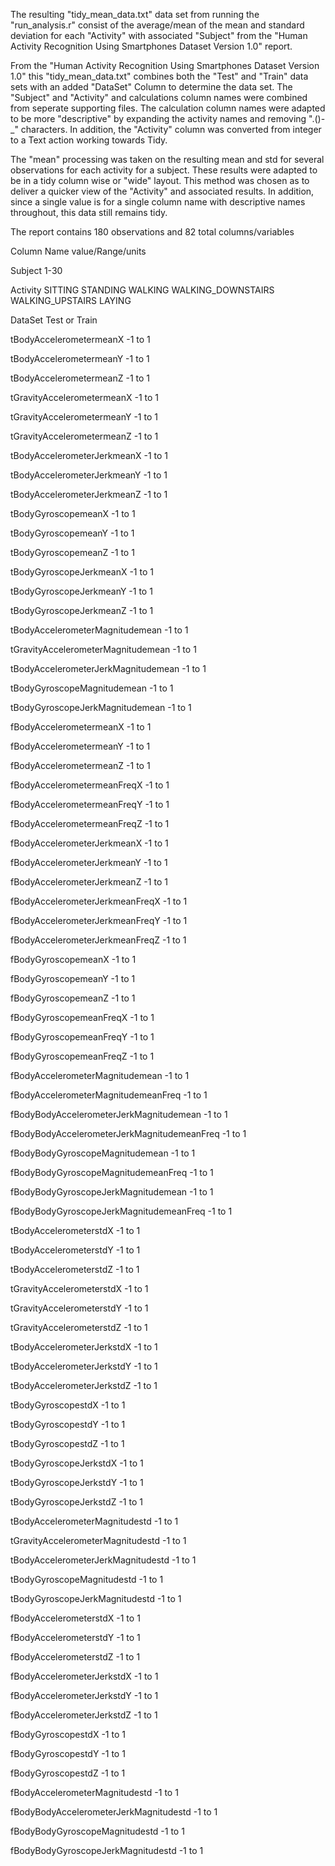 The resulting "tidy_mean_data.txt" data set from running the "run_analysis.r" consist of the average/mean of the mean and standard deviation for each "Activity" with associated "Subject" from the "Human Activity Recognition Using Smartphones Dataset Version 1.0" report. 

From the "Human Activity Recognition Using Smartphones Dataset Version 1.0" this "tidy_mean_data.txt" combines both the "Test" and "Train" data sets with an added "DataSet" Column to determine the data set. The "Subject" and "Activity" and calculations column names were combined from seperate supporting files. The calculation column names were adapted to be more "descriptive" by expanding the activity names and removing ".()-_" characters. In addition, the "Activity" column was converted from integer to a Text action working towards Tidy.

The "mean" processing was taken on the resulting mean and std for several observations for each activity for a subject. These results were adapted to be in a tidy column wise or "wide" layout. This method was chosen as to deliver a quicker view of the "Activity" and associated results. In addition, since a single value is for a single column name with descriptive names throughout, this data still remains tidy.


The report contains 180 observations and 82 total columns/variables

Column Name				value/Range/units

Subject    				1-30

Activity  				SITTING	
	 				STANDING
	  				WALKING
	  				WALKING_DOWNSTAIRS
	  				WALKING_UPSTAIRS
	  				LAYING
	  
DataSet  				Test or Train

tBodyAccelerometermeanX 		-1 to 1 

tBodyAccelerometermeanY			-1 to 1

tBodyAccelerometermeanZ			-1 to 1

tGravityAccelerometermeanX		-1 to 1

tGravityAccelerometermeanY		-1 to 1

tGravityAccelerometermeanZ		-1 to 1

tBodyAccelerometerJerkmeanX		-1 to 1

tBodyAccelerometerJerkmeanY		-1 to 1

tBodyAccelerometerJerkmeanZ		-1 to 1

tBodyGyroscopemeanX			-1 to 1

tBodyGyroscopemeanY			-1 to 1

tBodyGyroscopemeanZ			-1 to 1

tBodyGyroscopeJerkmeanX			-1 to 1

tBodyGyroscopeJerkmeanY			-1 to 1

tBodyGyroscopeJerkmeanZ			-1 to 1

tBodyAccelerometerMagnitudemean		-1 to 1

tGravityAccelerometerMagnitudemean 	-1 to 1

tBodyAccelerometerJerkMagnitudemean 	-1 to 1

tBodyGyroscopeMagnitudemean		-1 to 1

tBodyGyroscopeJerkMagnitudemean		-1 to 1

fBodyAccelerometermeanX			-1 to 1

fBodyAccelerometermeanY			-1 to 1

fBodyAccelerometermeanZ			-1 to 1

fBodyAccelerometermeanFreqX		-1 to 1

fBodyAccelerometermeanFreqY		-1 to 1

fBodyAccelerometermeanFreqZ		-1 to 1

fBodyAccelerometerJerkmeanX		-1 to 1

fBodyAccelerometerJerkmeanY		-1 to 1

fBodyAccelerometerJerkmeanZ		-1 to 1

fBodyAccelerometerJerkmeanFreqX		-1 to 1

fBodyAccelerometerJerkmeanFreqY		-1 to 1

fBodyAccelerometerJerkmeanFreqZ		-1 to 1

fBodyGyroscopemeanX			-1 to 1

fBodyGyroscopemeanY			-1 to 1

fBodyGyroscopemeanZ			-1 to 1

fBodyGyroscopemeanFreqX			-1 to 1

fBodyGyroscopemeanFreqY			-1 to 1

fBodyGyroscopemeanFreqZ			-1 to 1

fBodyAccelerometerMagnitudemean		-1 to 1
				
fBodyAccelerometerMagnitudemeanFreq 	-1 to 1

fBodyBodyAccelerometerJerkMagnitudemean -1 to 1

fBodyBodyAccelerometerJerkMagnitudemeanFreq -1 to 1

fBodyBodyGyroscopeMagnitudemean		-1 to 1

fBodyBodyGyroscopeMagnitudemeanFreq 	-1 to 1
	
fBodyBodyGyroscopeJerkMagnitudemean	-1 to 1

fBodyBodyGyroscopeJerkMagnitudemeanFreq -1 to 1

tBodyAccelerometerstdX			-1 to 1

tBodyAccelerometerstdY			-1 to 1

tBodyAccelerometerstdZ			-1 to 1

tGravityAccelerometerstdX		-1 to 1

tGravityAccelerometerstdY		-1 to 1

tGravityAccelerometerstdZ		-1 to 1

tBodyAccelerometerJerkstdX		-1 to 1

tBodyAccelerometerJerkstdY		-1 to 1

tBodyAccelerometerJerkstdZ		-1 to 1

tBodyGyroscopestdX			-1 to 1

tBodyGyroscopestdY			-1 to 1

tBodyGyroscopestdZ			-1 to 1

tBodyGyroscopeJerkstdX			-1 to 1

tBodyGyroscopeJerkstdY			-1 to 1

tBodyGyroscopeJerkstdZ			-1 to 1

tBodyAccelerometerMagnitudestd		-1 to 1

tGravityAccelerometerMagnitudestd	-1 to 1

tBodyAccelerometerJerkMagnitudestd	-1 to 1

tBodyGyroscopeMagnitudestd		-1 to 1

tBodyGyroscopeJerkMagnitudestd		-1 to 1

fBodyAccelerometerstdX			-1 to 1

fBodyAccelerometerstdY			-1 to 1

fBodyAccelerometerstdZ			-1 to 1

fBodyAccelerometerJerkstdX		-1 to 1

fBodyAccelerometerJerkstdY		-1 to 1

fBodyAccelerometerJerkstdZ		-1 to 1

fBodyGyroscopestdX			-1 to 1
	
fBodyGyroscopestdY			-1 to 1

fBodyGyroscopestdZ			-1 to 1

fBodyAccelerometerMagnitudestd		-1 to 1

fBodyBodyAccelerometerJerkMagnitudestd	-1 to 1

fBodyBodyGyroscopeMagnitudestd		-1 to 1

fBodyBodyGyroscopeJerkMagnitudestd	-1 to 1